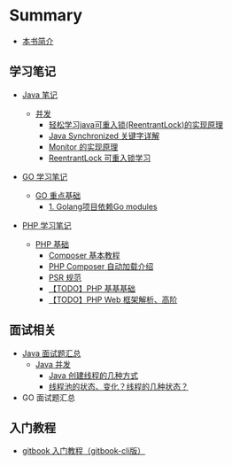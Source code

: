 [//]: # (下载插件)
[//]: # (https://www.npmjs.com/package/gitbook-plugin-expandable-chapters)
[//]: # (http://www.zhaowenyu.com/gitbook-doc/plugins/expandable-chapters.html)




# Summary

* [本书简介](README.md)


## 学习笔记

* [Java 笔记](learn-note/java/readme.md)
  * [并发](learn-note/java/concurrent/readme.md)
    * [轻松学习java可重入锁(ReentrantLock)的实现原理](learn-note/java/concurrent/reentrantlock.md)
    * [Java Synchronized 关键字详解](learn-note/java/concurrent/synchronized.md)
    * [Monitor 的实现原理](learn-note/java/concurrent/objectmonitor.md)
    * [ReentrantLock 可重入锁学习](learn-note/java/concurrent/reentrantlock2.md)

* [GO 学习笔记](learn-note/go/readme.md)
  * [GO 重点基础](learn-note/go/basic/readme.md)
    * [1. Golang项目依赖Go modules](learn-note/go/basic/moudules.md)

* [PHP 学习笔记](learn-note/php/readme.md)
  * [PHP 基础](learn-note/php/basic/readme.md)
    * [Composer 基本教程](learn-note/php/basic/composer.md)
    * [PHP Composer 自动加载介绍](learn-note/php/basic/autoload.md)
    * [PSR 规范](learn-note/php/basic/psr.md)
    * [【TODO】PHP 基基基础](learn-note/php/basic/basic.md)
    * [【TODO】PHP Web 框架解析、高阶](learn-note/php/basic/advance.md)


## 面试相关

* [Java 面试题汇总](interview/java/readme.md)
  * [Java 并发](interview/java/concurrent/readme.md)
    * [Java 创建线程的几种方式](interview/java/concurrent/1.md)
    * [线程池的状态、变化？线程的几种状态？](interview/java/concurrent/2.md)
* GO 面试题汇总


## 入门教程

* [gitbook 入门教程（gitbook-cli版）](tutorial/gitbook/readme.md)



